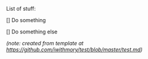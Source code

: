List of stuff:

[] Do something

[] Do something else

*(note: created from template at https://github.com/iwithmory/test/blob/master/test.md)*
